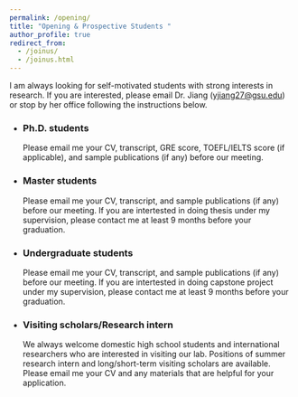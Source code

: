 ```yaml
---
permalink: /opening/
title: "Opening & Prospective Students "
author_profile: true
redirect_from: 
  - /joinus/
  - /joinus.html
---
```

     
I am always looking for self-motivated students with strong interests in research. If you are interested, please email Dr. Jiang (yjiang27@gsu.edu) or stop by her office following the instructions below. 

- ### Ph.D. students
  Please email me your CV, transcript, GRE score, TOEFL/IELTS score (if applicable), and sample publications (if any) before our meeting.
- ### Master students
  Please email me your CV, transcript, and sample publications (if any) before our meeting. If you are intertested in doing thesis under my supervision, please contact me at least 9 months before your graduation.
- ### Undergraduate students
  Please email me your CV, transcript, and sample publications (if any) before our meeting. If you are intertested in doing capstone project under my supervision, please contact me at least 9 months before your graduation.
- ### Visiting scholars/Research intern
  We always welcome domestic high school students and international researchers who are interested in visiting our lab. Positions of summer research intern and long/short-term visiting scholars are available. Please email me your CV and any materials that are helpful for your application.  
